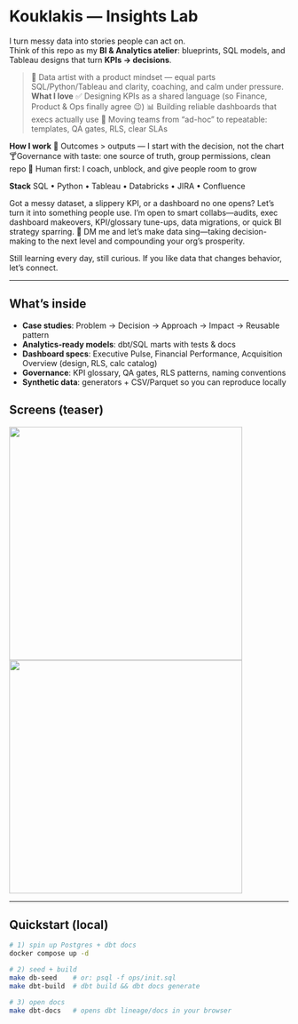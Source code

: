 # Kouklakis — Insights Lab

I turn messy data into stories people can act on.  
Think of this repo as my **BI & Analytics atelier**: blueprints, SQL models, and Tableau designs that turn **KPIs → decisions**.

> 🎨 Data artist with a product mindset — equal parts SQL/Python/Tableau and clarity, coaching, and calm under pressure.
> **What I love**
✅ Designing KPIs as a shared language (so Finance, Product & Ops finally agree 😉)
📊 Building reliable dashboards that execs actually use
🔁 Moving teams from “ad-hoc” to repeatable: templates, QA gates, RLS, clear SLAs

**How I work**
🎯 Outcomes > outputs — I start with the decision, not the chart
🍸Governance with taste: one source of truth, group permissions, clean repo
🤝 Human first: I coach, unblock, and give people room to grow

**Stack**
SQL • Python • Tableau • Databricks • JIRA • Confluence

Got a messy dataset, a slippery KPI, or a dashboard no one opens?
Let’s turn it into something people use. 
I’m open to smart collabs—audits, exec dashboard makeovers, KPI/glossary tune-ups, data migrations, or quick BI strategy sparring. 
📩 DM me and let’s make data sing—taking decision-making to the next level and compounding your org’s prosperity.

Still learning every day, still curious. 
If you like data that changes behavior, let’s connect.

---

## What’s inside
- **Case studies**: Problem → Decision → Approach → Impact → Reusable pattern
- **Analytics-ready models**: dbt/SQL marts with tests & docs
- **Dashboard specs**: Executive Pulse, Financial Performance, Acquisition Overview (design, RLS, calc catalog)
- **Governance**: KPI glossary, QA gates, RLS patterns, naming conventions
- **Synthetic data**: generators + CSV/Parquet so you can reproduce locally

## Screens (teaser)
<img src="assets/exec_pulse.png" width="420"> <img src="assets/financial_perf.png" width="420">

---

## Quickstart (local)
```bash
# 1) spin up Postgres + dbt docs
docker compose up -d

# 2) seed + build
make db-seed    # or: psql -f ops/init.sql
make dbt-build  # dbt build && dbt docs generate

# 3) open docs
make dbt-docs   # opens dbt lineage/docs in your browser

